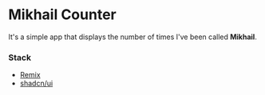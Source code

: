 # Mikhail Counter

It's a simple app that displays the number of times I've been called **Mikhail**.

### Stack

- [Remix](https://remix.run/docs/)
- [shadcn/ui](https://ui.shadcn.com/)
